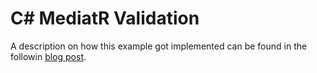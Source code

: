 # C# MediatR Validation

A description on how this example got implemented can be found in the followin [blog post](http://assertfail.gewalli.se/2022/03/13/validation-and-mediator.html).
